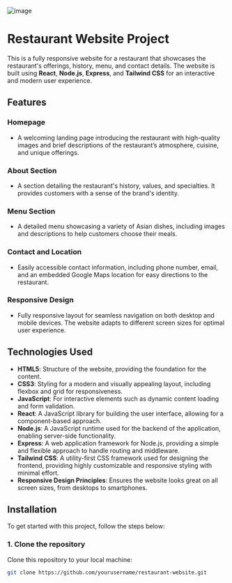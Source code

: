 ![image](https://github.com/user-attachments/assets/11f06381-9bd0-4900-b2e5-5f11db7d2bc0)
# Restaurant Website Project

This is a fully responsive website for a restaurant that showcases the restaurant's offerings, history, menu, and contact details. The website is built using **React**, **Node.js**, **Express**, and **Tailwind CSS** for an interactive and modern user experience.

## Features

### Homepage
- A welcoming landing page introducing the restaurant with high-quality images and brief descriptions of the restaurant’s atmosphere, cuisine, and unique offerings.

### About Section
- A section detailing the restaurant's history, values, and specialties. It provides customers with a sense of the brand's identity.

### Menu Section
- A detailed menu showcasing a variety of Asian dishes, including images and descriptions to help customers choose their meals.

### Contact and Location
- Easily accessible contact information, including phone number, email, and an embedded Google Maps location for easy directions to the restaurant.

### Responsive Design
- Fully responsive layout for seamless navigation on both desktop and mobile devices. The website adapts to different screen sizes for optimal user experience.

## Technologies Used

- **HTML5**: Structure of the website, providing the foundation for the content.
- **CSS3**: Styling for a modern and visually appealing layout, including flexbox and grid for responsiveness.
- **JavaScript**: For interactive elements such as dynamic content loading and form validation.
- **React**: A JavaScript library for building the user interface, allowing for a component-based approach.
- **Node.js**: A JavaScript runtime used for the backend of the application, enabling server-side functionality.
- **Express**: A web application framework for Node.js, providing a simple and flexible approach to handle routing and middleware.
- **Tailwind CSS**: A utility-first CSS framework used for designing the frontend, providing highly customizable and responsive styling with minimal effort.
- **Responsive Design Principles**: Ensures the website looks great on all screen sizes, from desktops to smartphones.

## Installation

To get started with this project, follow the steps below:

### 1. Clone the repository
Clone this repository to your local machine:

```bash
git clone https://github.com/yourusername/restaurant-website.git

